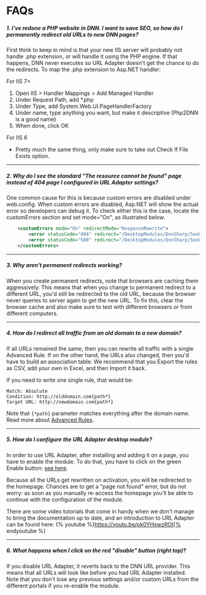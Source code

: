 # FAQs

##### 1. I've redone a PHP website in DNN. I want to save SEO, so how do I permanently redirect old URLs to new DNN pages?

First think to keep in mind is that your new IIS server will probably not handle .php extension, or will handle it using the PHP engine. If that happens, DNN never executes so URL Adapter doesn't get the chance to do the redirects. To map the .php extension to Asp.NET handler:

For IIS 7+
1. Open IIS > Handler Mappings > Add Managed Handler
2. Under Request Path, add *.php
3. Under Type, add System.Web.UI.PageHandlerFactory
4. Under name, type anything you want, but make it descriptive (Php2DNN is a good name)
5. When done, click OK

For IIS 6
* Pretty much the same thing, only make sure to take out Check If File Exists option.

***

##### 2. Why do I see the standard "The resource cannot be found" page instead of 404 page I configured in URL Adapter settings?

One common cause for this is because custom errors are disabled under web.config. When custom errors are disabled, Asp.NET will show the actual error so developers can debug it. To check either this is the case, locate the customErrors section and set mode="On", as illustrated below.
```xml
    <customErrors mode="On" redirectMode="ResponseRewrite">
        <error statusCode="404" redirect="/DesktopModules/DnnSharp/SeoUrlAdapter/NotFound.aspx" />
        <error statusCode="500" redirect="/DesktopModules/DnnSharp/SeoUrlAdapter/InternalError.aspx" />
    </customErrors>
```

***

##### 3. Why aren't permanent redirects working?

When you create permanent redirects, note that browsers are caching them aggressively. This means that when you change to permanent redirect to a different URL, you'd still be redirected to the old URL, because the browser never queries to server again to get the new URL. To fix this, clear the browser cache and also make sure to test with different browsers or from different computers.

***

##### 4. How do I redirect all traffic from an old domain to a new domain?

If all URLs remained the same, then you can rewrite all traffic with a single Advanced Rule. If on the other hand, the URLs also changed, then you'd have to build an association table. We recommend that you Export the rules as CSV, add your own in Excel, and then Import it back.

If you need to write one single rule, that would be:

    Match: Absolute
    Condition: http://olddomain.com{path*}
    Target URL: http://newdomain.com{path*}

Note that `{*path}` parameter matches everything after the domain name. Read more about [Advanced Rules](http://url-adapter.dnnsharp.com/setup-your-adapter/rules).

***

##### 5. How do I configure the URL Adapter desktop module?

In order to use URL Adapter, after installing and adding it on a page, you have to enable the module. To do that, you have to click on the green Enable button: [see here](http://screencast.com/t/Rd2d3qVuw). 

Because all the URLs get rewritten on activation, you will be redirected to the homepage. Chances are to get a "page not found" error, but do not worry: as soon as you manually re-access the homepage you'll be able to continue with the configuration of the module.

There are some video tutorials that come in handy when we don't manage to bring the documentation up to date, and an introduction to URL Adapter can be found here: 
{% youtube %}https://youtu.be/pk0YHxwzROI{% endyoutube %}

***

##### 6. What happens when I click on the red "disable" button (right top)?

If you disable URL Adapter, it reverts back to the DNN URL provider. This means that all URLs will look like before you had URL Adapter installed. Note that you don't lose any previous settings and/or custom URLs from the different portals if you re-enable the module.
